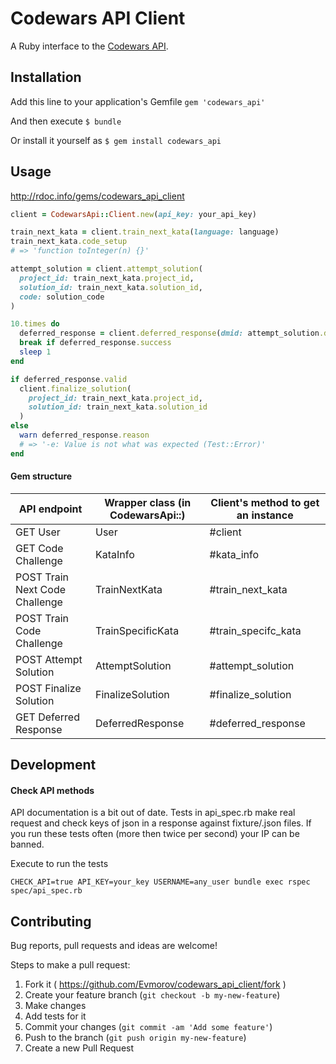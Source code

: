 # Codewars API Client

A Ruby interface to the [Codewars API](http://dev.codewars.com).

## Installation

Add this line to your application's Gemfile `gem 'codewars_api'`

And then execute `$ bundle`

Or install it yourself as `$ gem install codewars_api`

## Usage

http://rdoc.info/gems/codewars_api_client

```ruby
client = CodewarsApi::Client.new(api_key: your_api_key)

train_next_kata = client.train_next_kata(language: language)
train_next_kata.code_setup
# => 'function toInteger(n) {}'

attempt_solution = client.attempt_solution(
  project_id: train_next_kata.project_id,
  solution_id: train_next_kata.solution_id,
  code: solution_code
)

10.times do
  deferred_response = client.deferred_response(dmid: attempt_solution.dmid)
  break if deferred_response.success
  sleep 1
end

if deferred_response.valid
  client.finalize_solution(
    project_id: train_next_kata.project_id,
    solution_id: train_next_kata.solution_id
  )
else
  warn deferred_response.reason
  # => '-e: Value is not what was expected (Test::Error)'
end
```

#### Gem structure

API endpoint                   | Wrapper class (in CodewarsApi::) | Client's method to get an instance
------------------------------ | -------------------------------- | --------------------------------
GET User                       | User                             | #client
GET Code Challenge             | KataInfo                         | #kata_info
POST Train Next Code Challenge | TrainNextKata                    | #train_next_kata
POST Train Code Challenge      | TrainSpecificKata                | #train_specifc_kata
POST Attempt Solution          | AttemptSolution                  | #attempt_solution
POST Finalize Solution         | FinalizeSolution                 | #finalize_solution
GET Deferred Response          | DeferredResponse                 | #deferred_response

## Development

#### Check API methods

API documentation is a bit out of date. Tests in api_spec.rb make real request and check keys of json in a response against fixture/.json files. If you run these tests often (more then twice per second) your IP can be banned.

Execute to run the tests

`CHECK_API=true API_KEY=your_key USERNAME=any_user bundle exec rspec spec/api_spec.rb`

## Contributing

Bug reports, pull requests and ideas are welcome!

Steps to make a pull request:

1. Fork it ( https://github.com/Evmorov/codewars_api_client/fork )
2. Create your feature branch (`git checkout -b my-new-feature`)
3. Make changes
4. Add tests for it
5. Commit your changes (`git commit -am 'Add some feature'`)
6. Push to the branch (`git push origin my-new-feature`)
7. Create a new Pull Request
